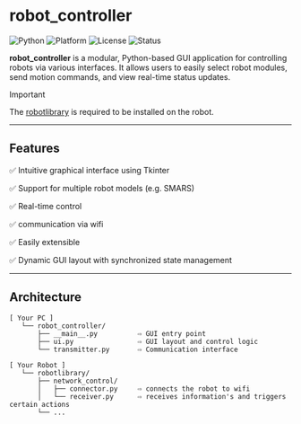 # robot_controller

![Python](https://img.shields.io/badge/Python-3.10+-blue.svg)
![Platform](https://img.shields.io/badge/Platform-Cross--Platform-green)
![License](https://img.shields.io/github/license/Veicm/robot_controller)
![Status](https://img.shields.io/badge/Status-Stable-green)

**robot_controller** is a modular, Python-based GUI application for controlling robots via various interfaces. It allows users to easily select robot modules, send motion commands, and view real-time status updates.

> [!IMPORTANT]  
> The [robotlibrary](https://github.com/Veicm/robotlibrary) is required to be installed on the robot.


---

## Features

✅ Intuitive graphical interface using Tkinter

✅ Support for multiple robot models (e.g. SMARS)

✅ Real-time control

✅ communication via wifi

✅ Easily extensible

✅ Dynamic GUI layout with synchronized state management

---

## Architecture

```text
[ Your PC ]
   └── robot_controller/
       ├── __main__.py          ⇨ GUI entry point
       ├── ui.py                ⇨ GUI layout and control logic
       └── transmitter.py       ⇨ Communication interface

[ Your Robot ]
   └── robotlibrary/
       ├── network_control/
       │   ├── connector.py     ⇨ connects the robot to wifi 
       │   └── receiver.py      ⇨ receives information's and triggers certain actions
       └── ...